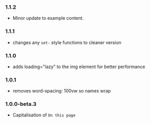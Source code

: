 ### 1.1.2

* Minor update to example content.

### 1.1.1

* changes any `set-` style functions to cleaner version

### 1.1.0

* adds loading="lazy" to the img element for better performance

### 1.0.1

* removes word-spacing: 100vw so names wrap

### 1.0.0-beta.3

* Capitalisation of `On this page`
